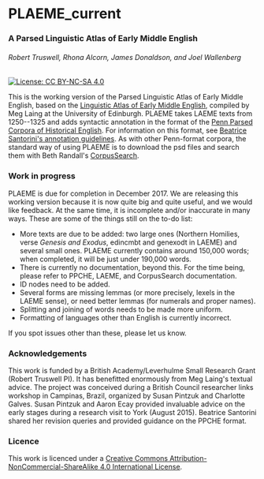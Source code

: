 # PLAEME_current
### A Parsed Linguistic Atlas of Early Middle English

###### Robert Truswell, Rhona Alcorn, James Donaldson, and Joel Wallenberg

[![License: CC BY-NC-SA 4.0](https://img.shields.io/badge/License-CC%20BY--NC--SA%204.0-lightgrey.svg)](https://creativecommons.org/licenses/by-nc-sa/4.0/)

This is the working version of the Parsed Linguistic Atlas of Early Middle English, based on the [Linguistic Atlas of Early Middle English](http://www.lel.ed.ac.uk/ihd/laeme2/laeme2.html), compiled by Meg Laing at the University of Edinburgh.  PLAEME takes LAEME texts from 1250--1325 and adds syntactic annotation in the format of the [Penn Parsed Corpora of Historical English](https://www.ling.upenn.edu/hist-corpora/). For information on this format, see [Beatrice Santorini's annotation guidelines](http://www.ling.upenn.edu/~beatrice/annotation/).  As with other Penn-format corpora, the standard way of using PLAEME is to download the psd files and search them with Beth Randall's [CorpusSearch](http://corpussearch.sourceforge.net/).

### Work in progress

PLAEME is due for completion in December 2017.  We are releasing this working version because it is now quite big and quite useful, and we would like feedback.  At the same time, it is incomplete and/or inaccurate in many ways.  These are some of the things still on the to-do list:

- More texts are due to be added: two large ones (Northern Homilies, verse *Genesis and Exodus*, edincmbt and genexodt in LAEME) and several small ones. PLAEME currently contains around 150,000 words; when completed, it will be just under 190,000 words.
- There is currently no documentation, beyond this.  For the time being, please refer to PPCHE, LAEME, and CorpusSearch documentation.
- ID nodes need to be added.
- Several forms are missing lemmas (or more precisely, lexels in the LAEME sense), or need better lemmas (for numerals and proper names).
- Splitting and joining of words needs to be made more uniform.
- Formatting of languages other than English is currently incorrect.

If you spot issues other than these, please let us know.

### Acknowledgements

This work is funded by a British Academy/Leverhulme Small Research Grant (Robert Truswell PI).  It has benefitted enormously from Meg Laing's textual advice.  The project was conceived during a British Council researcher links workshop in Campinas, Brazil, organized by Susan Pintzuk and Charlotte Galves.  Susan Pintzuk and Aaron Ecay provided invaluable advice on the early stages during a research visit to York (August 2015).  Beatrice Santorini shared her revision queries and provided guidance on the PPCHE format.

### Licence

This work is licenced under a [Creative Commons Attribution-NonCommercial-ShareAlike 4.0 International License](https://creativecommons.org/licenses/by-nc-sa/4.0/).

